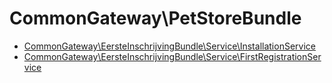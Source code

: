 # CommonGateway\PetStoreBundle

* [CommonGateway\EersteInschrijvingBundle\Service\InstallationService](CommonGateway/EersteInschrijvingBundle/Service/InstallationService.md) 
* [CommonGateway\EersteInschrijvingBundle\Service\FirstRegistrationService](CommonGateway/EersteInschrijvingBundle/Service/FirstRegistrationService.md) 

